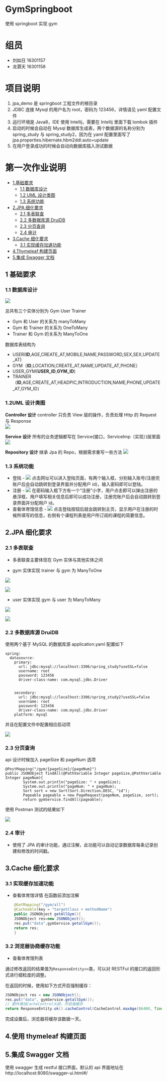 # GymSpringboot

使用 springboot 实现 gym

# 组员

-   刘如日 16301157
-   龙灏天 16301158

# 项目说明

1. jpa_demo 是 springboot 工程文件的根目录
2. JDBC 连接 Mysql 的用户名为 root，密码为 123456，详情请见 yaml 配置文件
3. 运行环境是 Java8，IDE 使用 Intellij，需要在 Intellij 里面下载 lombok 插件
4. 启动的时候会自动在 Mysql 数据库生成表，两个数据源的名称分别为 spring_study 与 spring_study2，因为在 yaml 配置里面写了 jpa.properties.hibernate.hbm2ddl.auto=update
5. 在用户登录成功的时候会自动向数据库插入测试数据

<!-- TOC -->

# 第一次作业说明

-   [1.基础要求](#1基础要求)
    -   [1.1 数据库设计](#11数据库设计)
    -   [1.2 UML 设计类图](#12UML设计类图)
    -   [1.3 系统功能](#13系统功能)
-   [2.JPA 细化要求](#2JPA细化要求)
    -   [2.1 多表联查](#21多表联查)
    -   [2.2 多数据库源 DruiDB](#22多数据库源DruiDB)
    -   [2.3 分页查询](#23分页查询)
    -   [2.4 审计](#24审计)
-   [3.Cache 细化要求](#3Cache细化要求)
    -   [3.1 实现缓存加速功能](#31实现缓存加速功能)
-   [4.Thymeleaf 构建页面](#4Thymeleaf构建页面)
-   [5.集成 Swagger 文档](#5集成Swagger文档)
      <!-- /TOC -->

## 1 基础要求

### 1.1 数据库设计

![](/docImage/GymSpringERModel.png)

总共有三个实体分别为 Gym User Trainer

-   Gym 和 User 的关系为 manyToMany
-   Gym 和 Trainer 的关系为 OneToMany
-   Trainer 和 Gym 的关系为 ManyToOne

数据库表结构为

-   USER(**ID**,AGE,CREATE_AT,MOBILE,NAME,PASSWORD,SEX,SEX,UPDATE_AT)
-   GYM（**ID**,LOCATION,CREATE_AT,NAME,UPDATE_AT,PHONE）
-   USER_GYM(**USER_ID**,**GYM_ID**)
-   TRAINER（**ID**,AGE,CREATE_AT,HEADPIC,INTRODUCTION,NAME,PHONE,UPDATE_AT,GYM_ID）

### 1.2UML 设计类图

**Controller 设计**
controller 只负责 View 层的操作，负责处理 Http 的 Request 与 Response  
![](/docImage/controllerDesign.png)

**Service 设计**
所有的业务逻辑都写在 Service(接口，ServiceImp（实现）)层里面  
![](/docImage/serviceDesign.png)

**Repository 设计**
继承 Jpa 的 Repo，根据需求重写一些方法
![](/docImage/repoDesign.png)

### 1.3 系统功能

-   登陆 -
    ![](/docImage/loginPage.png)
    点击网址可以进入登陆页面，有两个输入框，分别输入账号(注册完账户后会自动跳转到登录界面并分配用户 id)，输入密码即可以登陆。
-   注册 -
    ![](/docImage/registerPage.png)
    在密码输入框下方有一个“注册”小字，用户点击即可以弹出注册的悬浮框，用户填写相关信息后即可以成功注册，注册完账户后会自动跳转到登录界面并分配用户 id。
-   查看体育馆信息 -
    ![](/docImage/mainPage.png)
    点击登陆按钮后就会跳转到主页，显示用户在注册的时候所填写的信息，右侧有个课程列表是用户所订阅的课程的简要信息。

## 2.JPA 细化要求

### 2.1 多表联查

-   多表联查主要体现在 Gym 实体与其他实体之间

-   gym 实体实现 trainer 与 gym 为 ManyToOne

![](/docImage/gym_trainer.png)

![](/docImage/trainer_gym.png)

-   user 实体实现 gym 与 user 为 ManyToMany

![](/docImage/gym_user.png)

![](/docImage/user_gym.png)

### 2.2 多数据库源 DruiDB

使用两个基于 MySQL 的数据库源 application.yaml 配置如下

    spring:
      datasource:
        primary:
          url: jdbc:mysql://localhost:3306/spring_study?useSSL=false
          username: root
          password: 123456
          driver-class-name: com.mysql.jdbc.Driver


        secondary:
          url: jdbc:mysql://localhost:3306/spring_study2?useSSL=false
          username: root
          password: 123456
          driver-class-name: com.mysql.jdbc.Driver
        platform: mysql

并且在配置文件中配置相应启动项

![](docImage/mutil_datasource.png)

### 2.3 分页查询

api 设计时候加入 pageSize 和 pageNum 选项

    @PostMapping("/gym/{pageSize}/{pageNum}")
    public JSONObject findAll(@PathVariable Integer pageSize,@PathVariable Integer pageNum){
            System.out.println("pageSize: " + pageSize);
            System.out.println("pageNum: " + pageNum);
            Sort sort = new Sort(Sort.Direction.DESC, "id");
            Pageable pageable = new PageRequest(pageNum, pageSize, sort);
            return gymService.findAll(pageable);

使用 Postman 测试的结果如下

![](docImage/postmanTestPageQuery.png)

### 2.4 审计

-   使用了 JPA 的审计功能，通过注解，此功能可以自动记录数据库每条记录创建和修改的时间戳。

## 3.Cache 细化要求

### 3.1 实现缓存加速功能

-   查看体育馆详情
    在函数前添加注解

```java
    @GetMapping("/gym/all")
    @Cacheable(key = "targetClass + methodName")
    public JSONObject getAllGym(){
    JSONObject res=new JSONObject();
    res.put("data",gymService.getallGym());
    return res;
    }
```

### 3.2 浏览器协商缓存功能

-   查看体育馆列表

通过修改返回的结果值为`ResponseEntity<>`类，可以对 RESTFul 的接口的返回形式进行细粒度的调整。

在返回的时候，使用如下方式开启强制缓存：

```java
JSONObject res = new JSONObject();
res.put("data", gymService.getallGym());
// 额外增加CacheControl头部，开启强缓存
return ResponseEntity.ok().cacheControl(CacheControl.maxAge(86400, TimeUnit.SECONDS)).body(res);
```

完成设置后，浏览器将缓存该数据一天。

## 4.使用 thymeleaf 构建页面

## 5.集成 Swagger 文档

使用 swagger 生成 restful 接口界面，默认的 api 界面地址在http://localhost:8080/swagger-ui.html#/
